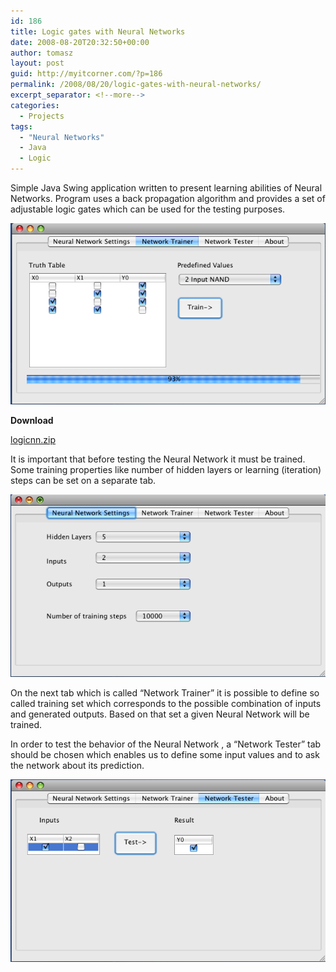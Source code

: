 ```yaml
---
id: 186
title: Logic gates with Neural Networks
date: 2008-08-20T20:32:50+00:00
author: tomasz
layout: post
guid: http://myitcorner.com/?p=186
permalink: /2008/08/20/logic-gates-with-neural-networks/
excerpt_separator: <!--more-->
categories:
  - Projects
tags:
  - "Neural Networks"
  - Java
  - Logic
---
```

Simple Java Swing application written to present learning abilities of Neural Networks. Program uses a back propagation algorithm and provides a set of adjustable logic gates which can be used for the testing purposes. 

![image Fuzzy Logic](/assets/logic-gates-1.png)

<!--more-->

**Download**

[logicnn.zip](/assets/logicnn.zip) 

It is important that before testing the Neural Network it must be trained. Some training properties like number of hidden layers or learning (iteration) steps can be set on a separate tab. 

![Logic Gates](/assets/logic-gates-2.png)

On the next tab which is called &#8220;Network Trainer&#8221; it is possible to define so called training set which corresponds to the possible combination of inputs and generated outputs. Based on that set a given Neural Network will be trained.

In order to test the behavior of the Neural Network , a &#8220;Network Tester&#8221; tab should be chosen which enables us to define some input values and to ask the network about its prediction.

![Logic Gates](/assets/logic-gates-3.png)